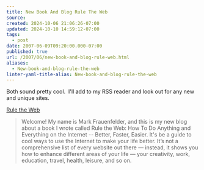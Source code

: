 ```yaml
---
title: New Book And Blog Rule The Web
source: 
created: 2024-10-06 21:06:26-07:00
updated: 2024-10-10 14:59:12-07:00
tags:
  - post
date: 2007-06-09T09:20:00.000-07:00
published: true
url: /2007/06/new-book-and-blog-rule-web.html
aliases:
  - New-book-and-blog-rule-the-web
linter-yaml-title-alias: New-book-and-blog-rule-the-web
---
```



Both sound pretty cool.  I'll add to my RSS reader and look out for any new and unique sites.  
  
[Rule the Web](http://www.ruletheweb.net/)  

> Welcome! My name is Mark Frauenfelder, and this is my new blog about a book I wrote called Rule the Web: How To Do Anything and Everything on the Internet -- Better, Faster, Easier. It's be a guide to cool ways to use the Internet to make your life better. It’s not a comprehensive list of every website out there — instead, it shows you how to enhance different areas of your life — your creativity, work, education, travel, health, leisure, and so on.